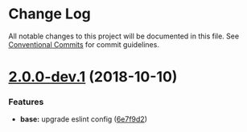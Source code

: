 # Change Log

All notable changes to this project will be documented in this file.
See [Conventional Commits](https://conventionalcommits.org) for commit guidelines.

# [2.0.0-dev.1](https://github.com/skyrpex/linter-config/tree/master/packages/eslint-config-base/compare/v2.0.0-dev.0...v2.0.0-dev.1) (2018-10-10)


### Features

* **base:** upgrade eslint config ([6e7f9d2](https://github.com/skyrpex/linter-config/tree/master/packages/eslint-config-base/commit/6e7f9d2))
